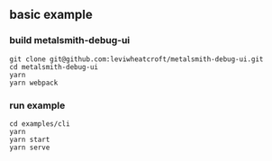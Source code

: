 ## basic example

### build metalsmith-debug-ui

```
git clone git@github.com:leviwheatcroft/metalsmith-debug-ui.git
cd metalsmith-debug-ui
yarn
yarn webpack
```

### run example

```
cd examples/cli
yarn
yarn start
yarn serve
```
